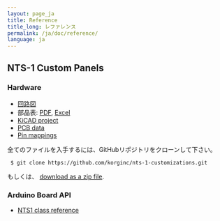 ```yaml
---
layout: page_ja
title: Reference
title_long: レファレンス
permalink: /ja/doc/reference/
language: ja
---
```


## NTS-1 Custom Panels

### Hardware

* [回路図](https://github.com/korginc/nts-1-customizations/blob/master/Custom_Panel_RevC/schematic.pdf)
* 部品表: [PDF](https://github.com/korginc/nts-1-customizations/raw/master/Custom_Panel_RevC/BOM-mouser.pdf), [Excel](https://github.com/korginc/nts-1-customizations/raw/master/Custom_Panel_RevC/BOM-mouser.xls)
* [KiCAD project](https://github.com/korginc/nts-1-customizations/tree/master/Custom_Panel_RevC/KiCAD)
* [PCB data](https://github.com/korginc/nts-1-customizations/tree/master/Custom_Panel_RevC/Gerber)
* [Pin mappings](https://github.com/korginc/nts-1-customizations/blob/master/Custom_Panel_RevC/schematic.pdf)

全てのファイルを入手するには、GitHubリポジトリをクローンして下さい。

 ```
  $ git clone https://github.com/korginc/nts-1-customizations.git
 ```
 
もしくは、 [download as a zip file](https://github.com/korginc/nts-1-customizations/archive/master.zip).

<!-- ### Software -->

<!-- * [Main board communication protocol]() -->

### Arduino Board API

* [NTS1 class reference](https://github.com/korginc/nts-1-customizations/tree/master/Custom_Panel_RevC/Arduino/libraries/NTS-1)
<!-- * [Basic API usage]() -->
<!-- * [Fast digital read/write]() -->

